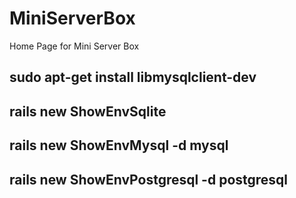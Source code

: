MiniServerBox
=============

Home Page for Mini Server Box

## sudo apt-get install libmysqlclient-dev 

## rails new ShowEnvSqlite  
## rails new ShowEnvMysql -d mysql  
## rails new ShowEnvPostgresql -d postgresql  



